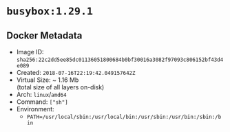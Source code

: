 # `busybox:1.29.1`

## Docker Metadata

- Image ID: `sha256:22c2dd5ee85dc01136051800684b0bf30016a3082f97093c806152bf43d4e089`
- Created: `2018-07-16T22:19:42.049157642Z`
- Virtual Size: ~ 1.16 Mb  
  (total size of all layers on-disk)
- Arch: `linux`/`amd64`
- Command: `["sh"]`
- Environment:
  - `PATH=/usr/local/sbin:/usr/local/bin:/usr/sbin:/usr/bin:/sbin:/bin`
